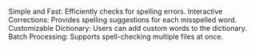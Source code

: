 Simple and Fast: Efficiently checks for spelling errors.
Interactive Corrections: Provides spelling suggestions for each misspelled word.
Customizable Dictionary: Users can add custom words to the dictionary.
Batch Processing: Supports spell-checking multiple files at once.
